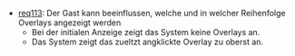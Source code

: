 * [req113](https://github.com/PolitAktiv/politaktiv-requirements/tree/master/de/requirements/req113/req113.md): Der Gast kann beeinflussen, welche und in welcher Reihenfolge Overlays angezeigt werden
  * Bei der initialen Anzeige zeigt das System keine Overlays an.
  * Das System zeigt das zueltzt angklickte Overlay zu oberst an.